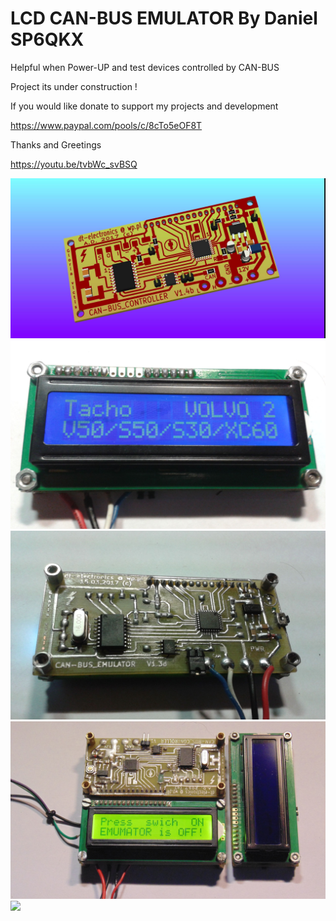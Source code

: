 # LCD CAN-BUS EMULATOR By Daniel SP6QKX 

Helpful when Power-UP and test devices controlled by CAN-BUS
 
Project its under construction ! 

If you would like donate to support my projects and development 

https://www.paypal.com/pools/c/8cTo5eOF8T


Thanks and Greetings 


https://youtu.be/tvbWc_svBSQ


<img src="https://raw.githubusercontent.com/SP6QKX/LCD-CAN-BUS-EMULATOR-by-SP6QKX/master/1.jpg">
<img src="https://raw.githubusercontent.com/SP6QKX/LCD-CAN-BUS-EMULATOR-by-SP6QKX/master/2.jpg">
<img src="https://raw.githubusercontent.com/SP6QKX/LCD-CAN-BUS-EMULATOR-by-SP6QKX/master/3.jpg">
<img src="https://raw.githubusercontent.com/SP6QKX/LCD-CAN-BUS-EMULATOR-by-SP6QKX/master/4.jpg">
<img src="https://raw.githubusercontent.com/SP6QKX/LCD-CAN-BUS-EMULATOR-by-SP6QKX/master/5.jpg">
